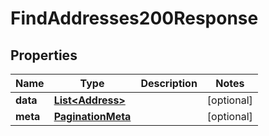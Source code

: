

# FindAddresses200Response


## Properties

| Name | Type | Description | Notes |
|------------ | ------------- | ------------- | -------------|
|**data** | [**List&lt;Address&gt;**](Address.md) |  |  [optional] |
|**meta** | [**PaginationMeta**](PaginationMeta.md) |  |  [optional] |



